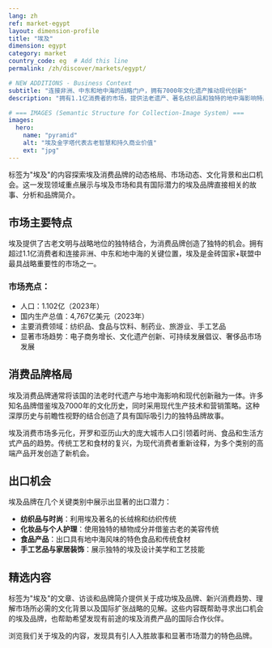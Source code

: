 ```yaml
---
lang: zh
ref: market-egypt
layout: dimension-profile
title: "埃及"
dimension: egypt
category: market
country_code: eg  # Add this line
permalink: /zh/discover/markets/egypt/

# NEW ADDITIONS - Business Context
subtitle: "连接非洲、中东和地中海的战略门户，拥有7000年文化遗产推动现代创新"
description: "拥有1.1亿消费者的市场，提供法老遗产、著名纺织品和独特的地中海影响特产。"

# === IMAGES (Semantic Structure for Collection-Image System) ===
images:
  hero:
    name: "pyramid"
    alt: "埃及金字塔代表古老智慧和持久商业价值"
    ext: "jpg"
---
```


标签为"埃及"的内容探索埃及消费品牌的动态格局、市场动态、文化背景和出口机会。这一发现领域重点展示与埃及市场和具有国际潜力的埃及品牌直接相关的故事、分析和品牌简介。

## 市场主要特点

埃及提供了古老文明与战略地位的独特结合，为消费品牌创造了独特的机会。拥有超过1.1亿消费者和连接非洲、中东和地中海的关键位置，埃及是金砖国家+联盟中最具战略重要性的市场之一。

### 市场亮点：
- 人口：1.102亿（2023年）
- 国内生产总值：4,767亿美元（2023年）
- 主要消费领域：纺织品、食品与饮料、制药业、旅游业、手工艺品
- 显著市场趋势：电子商务增长、文化遗产创新、可持续发展倡议、奢侈品市场发展

## 消费品牌格局

埃及消费品牌通常将该国的法老时代遗产与地中海影响和现代创新融为一体。许多知名品牌借鉴埃及7000年的文化历史，同时采用现代生产技术和营销策略。这种深厚历史与前瞻性视野的结合创造了具有国际吸引力的独特品牌故事。

埃及消费市场多元化，开罗和亚历山大的庞大城市人口引领着时尚、食品和生活方式产品的趋势。传统工艺和食材的复兴，为现代消费者重新诠释，为多个类别的高端产品开发创造了新机会。

## 出口机会

埃及品牌在几个关键类别中展示出显著的出口潜力：

- **纺织品与时尚**：利用埃及著名的长绒棉和纺织传统
- **化妆品与个人护理**：使用独特的植物成分并借鉴古老的美容传统
- **食品产品**：出口具有地中海风味的特色食品和传统食材
- **手工艺品与家居装饰**：展示独特的埃及设计美学和工艺技能

## 精选内容

标签为"埃及"的文章、访谈和品牌简介提供关于成功埃及品牌、新兴消费趋势、理解市场所必需的文化背景以及国际扩张战略的见解。这些内容既帮助寻求出口机会的埃及品牌，也帮助希望发现有前途的埃及消费产品的国际合作伙伴。

浏览我们关于埃及的内容，发现具有引人入胜故事和显著市场潜力的特色品牌。